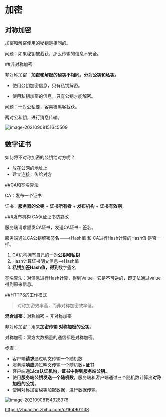 # 加密

## 对称加密

加密和解密使用的秘钥是相同的。

问题：如果秘钥被截获，那么传输的信息不安全。

##非对称加密

非对称加密：**加密和解密的秘钥不相同。分为公钥和私钥。**

* 使用公钥加密信息，只有私钥解密。

* 使用私钥加密的信息，只有公钥才能解密。

问题：一对公私要，容易被黑客截获。

两对公私钥，进行消息传输。

![image-20210908151645509](https://ljjblog.oss-cn-beijing.aliyuncs.com/img/image-20210908151645509.png)

## 数字证书

如何将不对称加密的公钥给对方呢？

* 放在公网的地址上
* 建立连接，传给对方

##CA和签名算法

CA：发布一个证书

证书：**服务器的公钥** + **证书所有者** + **发布机构** + **证书有效期**。

###发布机构 CA保证证书防篡改

服务端请求颁发CA证书，发送CA证书+ 签名。

服务端通过CA公钥解密签名--->Hash值    和 CA进行Hash计算的Hash值 是否一样。

1. CA机构拥有自己的一对**公钥和私钥**
2. Hash计算证书明文信息-->Hash值
3. **私钥加签Hash值，得到**数字签名

签名算法：对信息进行Hash计算，得到Value。它是不可逆的，即无法通过value得到原来信息。

##HTTPS的工作模式

> 对称加密效率高，而非对称加密效率低。

**混合加密**：对称加密 + 非对称加密

非对称加密：用来**加密传输** **对称加密的公钥**。

对称加密：双方大数据量的通信都是对称加密。

步骤：

* 客户端**请求**通过明文传输一个随机数
* 服务端**响应**通过明文传输一个随机数+**证书**
* 客户端通**过ca认证机构，证书中得到服务端公钥**。
* 使用**服务端公钥发送一个随机数**，服务端和客户端通过三个随机数计算出**对称加密的公钥**。
* 使用对称加密秘钥加密数据，进行数据传输。

![image-20210908154328376](https://ljjblog.oss-cn-beijing.aliyuncs.com/img/image-20210908154328376.png)









https://zhuanlan.zhihu.com/p/164901138



